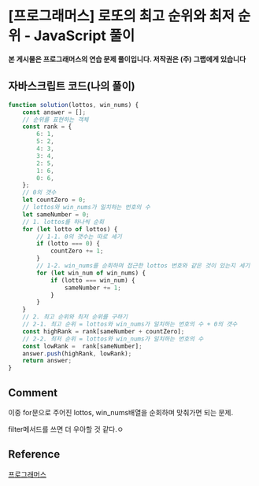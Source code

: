 # [프로그래머스] 로또의 최고 순위와 최저 순위 - JavaScript 풀이

**본 게시물은 프로그래머스의 연습 문제 풀이입니다. 저작권은 (주) 그랩에게 있습니다**



## 자바스크립트 코드(나의 풀이)

```JavaScript
function solution(lottos, win_nums) {
    const answer = [];
    // 순위를 표현하는 객체
    const rank = {
        6: 1,
        5: 2,
        4: 3,
        3: 4,
        2: 5,
        1: 6,
        0: 6,
    };
    // 0의 갯수
    let countZero = 0;
    // lottos와 win_nums가 일치하는 번호의 수
    let sameNumber = 0;
    // 1. lottos를 하나씩 순회
    for (let lotto of lottos) {
        // 1-1. 0의 갯수는 따로 세기
        if (lotto === 0) {
            countZero += 1;
        }
        // 1-2. win_nums를 순회하며 접근한 lottos 번호와 같은 것이 있는지 세기
        for (let win_num of win_nums) {
            if (lotto === win_num) {
                sameNumber += 1;
            }
        }
    }
    // 2. 최고 순위와 최저 순위를 구하기
    // 2-1. 최고 순위 = lottos와 win_nums가 일치하는 번호의 수 + 0의 갯수
    const highRank = rank[sameNumber + countZero];
    // 2-2. 최저 순위 = lottos와 win_nums가 일치하는 번호의 수
    const lowRank =  rank[sameNumber];
    answer.push(highRank, lowRank);
    return answer;
}
```



## Comment

이중 for문으로 주어진 lottos, win_nums배열을 순회하며 맞춰가면 되는 문제.

filter메서드를 쓰면 더 우아할 것 같다.ㅇ

## Reference

[프로그래머스](https://programmers.co.kr)

